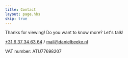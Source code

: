 ```yaml
---
title: Contact
layout: page.hbs
skip: true
---
```


Thanks for viewing!
Do you want to know more?
Let's talk!

[+31 6 37 34 63 64](tel:0031637346364) / [mail@danielbeeke.nl](mail@danielbeeke.nl)

VAT number: ATU77698207
